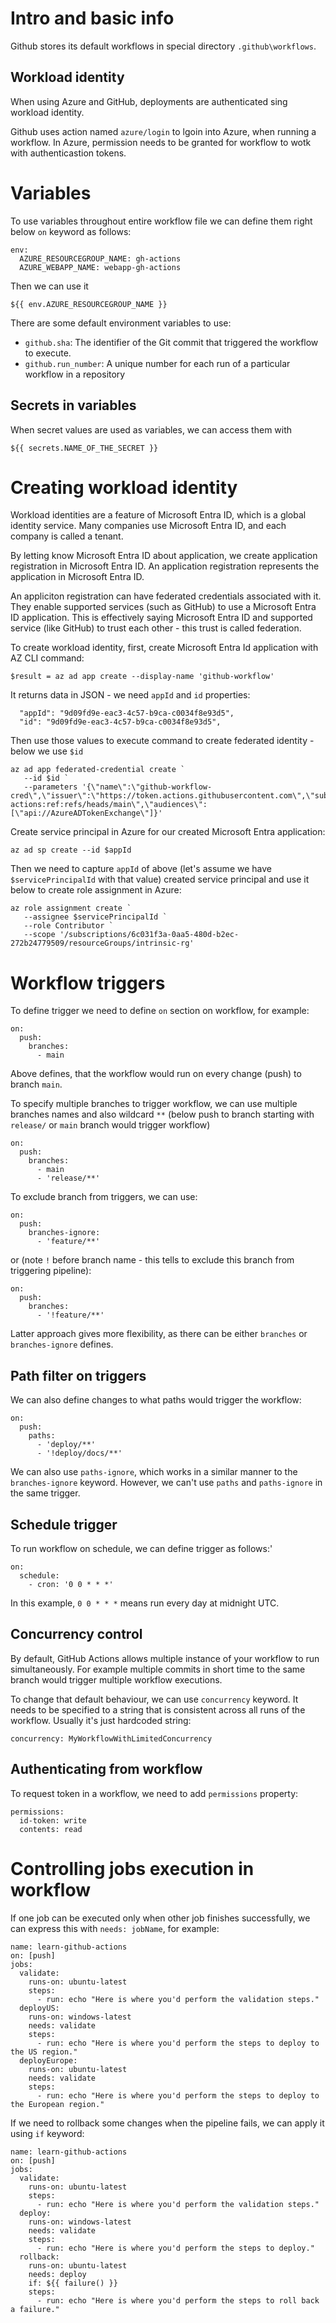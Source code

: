 # Intro and basic info

Github stores its default workflows in special directory `.github\workflows`.

## Workload identity

When using Azure and GitHub, deployments are authenticated sing workload identity.

Github uses action named `azure/login` to lgoin into Azure, when running a workflow. In Azure, permission needs to be granted for workflow to wotk with authenticastion tokens.

# Variables

To use variables throughout entire workflow file we can define them right below `on` keyword as follows:
```
env:
  AZURE_RESOURCEGROUP_NAME: gh-actions
  AZURE_WEBAPP_NAME: webapp-gh-actions
```
Then we can use it
```
${{ env.AZURE_RESOURCEGROUP_NAME }}
```
There are some default environment variables to use:
- `github.sha`: The identifier of the Git commit that triggered the workflow to execute.
- `github.run_number`: A unique number for each run of a particular workflow in a repository

## Secrets in variables

When secret values are used as variables, we can access them with
```
${{ secrets.NAME_OF_THE_SECRET }}
```

# Creating workload identity

Workload identities are a feature of Microsoft Entra ID, which is a global identity service. Many companies use Microsoft Entra ID, and each company is called a tenant.

By letting know Microsoft Entra ID about application, we create application registration in Microsoft Entra ID. An application registration represents the application in Microsoft Entra ID.

An appliciton registration can have federated credentials associated with it. They enable supported services (such as GitHub) to use a Microsoft Entra ID application. This is effectively saying Microsoft Entra ID and supported service (like GitHub) to trust each other - this trust is called federation.

To create workload identity, first, create Microsoft Entra Id application with AZ CLI command:
```
$result = az ad app create --display-name 'github-workflow'
```
It returns data in JSON - we need `appId` and `id` properties:
```
  "appId": "9d09fd9e-eac3-4c57-b9ca-c0034f8e93d5",
  "id": "9d09fd9e-eac3-4c57-b9ca-c0034f8e93d5",
```
Then use those values to execute command to create federated identity - below we use `$id`
```
az ad app federated-credential create `
   --id $id `
   --parameters '{\"name\":\"github-workflow-cred\",\"issuer\":\"https://token.actions.githubusercontent.com\",\"subject\":\"repo:mturczyn/github-actions:ref:refs/heads/main\",\"audiences\":[\"api://AzureADTokenExchange\"]}'
```
Create service principal in Azure for our created Microsoft Entra application:
```
az ad sp create --id $appId
```
Then we need to capture `appId` of above (let's assume we have `$servicePrincipalId` with that value) created service principal and use it below to create role assignment in Azure:
```
az role assignment create `
   --assignee $servicePrincipalId `
   --role Contributor `
   --scope '/subscriptions/6c031f3a-0aa5-480d-b2ec-272b24779509/resourceGroups/intrinsic-rg'
```
# Workflow triggers

To define trigger we need to define `on` section on workflow, for example:
```
on:
  push:
    branches:
      - main
```
Above defines, that the workflow would run on every change (push) to branch `main`.

To specify multiple branches to trigger workflow, we can use multiple branches names and also wildcard `**` (below push to branch starting with `release/` or `main` branch would trigger workflow)
```
on:
  push:
    branches:
      - main
      - 'release/**'
```
To exclude branch from triggers, we can use:
```
on:
  push:
    branches-ignore:
      - 'feature/**'
```
or (note `!` before branch name - this tells to exclude this branch from triggering pipeline):
```
on:
  push:
    branches:
      - '!feature/**'
```
Latter approach gives more flexibility, as there can be either `branches` or `branches-ignore` defines.

## Path filter on triggers

We can also define changes to what paths would trigger the workflow:
```
on:
  push:
    paths:
      - 'deploy/**'
      - '!deploy/docs/**'
```
We can also use `paths-ignore`, which works in a similar manner to the `branches-ignore` keyword. However, we can't use `paths` and `paths-ignore` in the same trigger.

## Schedule trigger

To run workflow on schedule, we can define trigger as follows:'
```
on:
  schedule:
    - cron: '0 0 * * *'
```
In this example, `0 0 * * *` means run every day at midnight UTC.

## Concurrency control

By default, GitHub Actions allows multiple instance of your workflow to run simultaneously. For example multiple commits in short time to the same branch would trigger multiple workflow executions.

To change that default behaviour, we can use `concurrency` keyword. It needs to be specified to a string that is consistent across all runs of the workflow. Usually it's just hardcoded string:
```
concurrency: MyWorkflowWithLimitedConcurrency
```

## Authenticating from workflow

To request token in a workflow, we need to add `permissions` property:
```
permissions:
  id-token: write
  contents: read
```

# Controlling jobs execution in workflow

If one job can be executed only when other job finishes successfully, we can express this with `needs: jobName`, for example:
```
name: learn-github-actions
on: [push]
jobs:
  validate:
    runs-on: ubuntu-latest
    steps:
      - run: echo "Here is where you'd perform the validation steps."
  deployUS: 
    runs-on: windows-latest
    needs: validate
    steps:
      - run: echo "Here is where you'd perform the steps to deploy to the US region."
  deployEurope: 
    runs-on: ubuntu-latest
    needs: validate
    steps:
      - run: echo "Here is where you'd perform the steps to deploy to the European region."
```
If we need to rollback some changes when the pipeline fails, we can apply it using `if` keyword:
```
name: learn-github-actions
on: [push]
jobs:
  validate:
    runs-on: ubuntu-latest
    steps:
      - run: echo "Here is where you'd perform the validation steps."
  deploy: 
    runs-on: windows-latest
    needs: validate
    steps:
      - run: echo "Here is where you'd perform the steps to deploy."
  rollback: 
    runs-on: ubuntu-latest
    needs: deploy
    if: ${{ failure() }}
    steps:
      - run: echo "Here is where you'd perform the steps to roll back a failure."
```